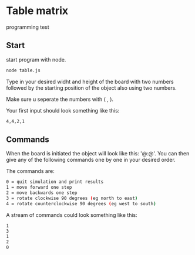 # Table matrix

programming test

## Start

start program with node.


```bash
node table.js
```

Type in your desired widht and height of the board with two numbers followed by the starting position of the object also using two numbers.

Make sure u seperate the numbers with ( , ). 

Your first input should look something like this:

```bash
4,4,2,1
```

## Commands

When the board is initiated the object will look like this: '@:@'. You can then give any of the following commands one by one in your desired order.

The commands are:
```bash
0 = quit simulation and print results
1 = move forward one step
2 = move backwards one step
3 = rotate clockwise 90 degrees (eg north to east)
4 = rotate counterclockwise 90 degrees (eg west to south)
```

A stream of commands could look something like this:

```bash
1
3
1
2
0
```
